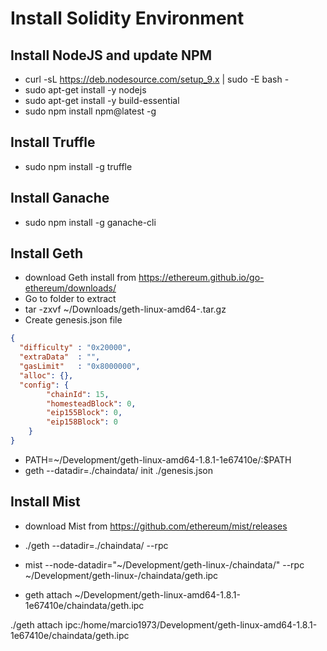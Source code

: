 # Install Solidity Environment

## Install NodeJS and update NPM

* curl -sL https://deb.nodesource.com/setup_9.x | sudo -E bash -
* sudo apt-get install -y nodejs
* sudo apt-get install -y build-essential
* sudo npm install npm@latest -g


## Install Truffle
* sudo npm install -g truffle 


## Install Ganache
* sudo npm install -g ganache-cli


## Install Geth
* download Geth install from https://ethereum.github.io/go-ethereum/downloads/
* Go to folder to extract
* tar -zxvf ~/Downloads/geth-linux-amd64-<version>.tar.gz
* Create genesis.json file
```json
{
  "difficulty" : "0x20000",
  "extraData"  : "",
  "gasLimit"   : "0x8000000",
  "alloc": {},
  "config": {
        "chainId": 15,
        "homesteadBlock": 0,
        "eip155Block": 0,
        "eip158Block": 0
    }
}
```
* PATH=~/Development/geth-linux-amd64-1.8.1-1e67410e/:$PATH
* geth --datadir=./chaindata/ init ./genesis.json


## Install Mist
* download Mist from https://github.com/ethereum/mist/releases


* ./geth --datadir=./chaindata/ --rpc
* mist --node-datadir="~/Development/geth-linux-<version>/chaindata/" --rpc ~/Development/geth-linux-<version>/chaindata/geth.ipc
* geth attach ~/Development/geth-linux-amd64-1.8.1-1e67410e/chaindata/geth.ipc 



./geth attach ipc:/home/marcio1973/Development/geth-linux-amd64-1.8.1-1e67410e/chaindata/geth.ipc 
